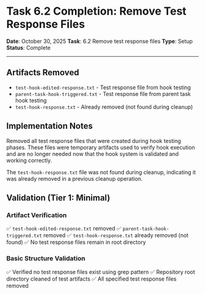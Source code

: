 # Task 6.2 Completion: Remove Test Response Files

**Date**: October 30, 2025
**Task**: 6.2 Remove test response files
**Type**: Setup
**Status**: Complete

---

## Artifacts Removed

- `test-hook-edited-response.txt` - Test response file from hook testing
- `parent-task-hook-triggered.txt` - Test response file from parent task hook testing
- `test-hook-response.txt` - Already removed (not found during cleanup)

## Implementation Notes

Removed all test response files that were created during hook testing phases. These files were temporary artifacts used to verify hook execution and are no longer needed now that the hook system is validated and working correctly.

The `test-hook-response.txt` file was not found during cleanup, indicating it was already removed in a previous cleanup operation.

## Validation (Tier 1: Minimal)

### Artifact Verification
✅ `test-hook-edited-response.txt` removed
✅ `parent-task-hook-triggered.txt` removed
✅ `test-hook-response.txt` already removed (not found)
✅ No test response files remain in root directory

### Basic Structure Validation
✅ Verified no test response files exist using grep pattern
✅ Repository root directory cleaned of test artifacts
✅ All specified test response files removed
